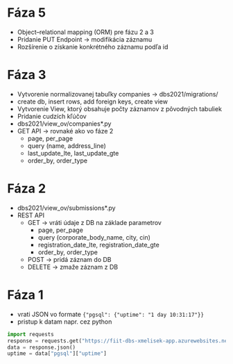 # Fáza 5
+ Object–relational mapping (ORM) pre fázu 2 a 3
+ Pridanie PUT Endpoint -> modifikácia záznamu
+ Rozšírenie o získanie konkrétného záznamu podľa id

# Fáza 3
+ Vytvorenie normalizovanej tabuľky companies -> dbs2021/migrations/
+ create db, insert rows, add foreign keys, create view
+ Vytvorenie View, ktorý obsahuje počty záznamov z pôvodných tabuliek
+ Pridanie cudzích kľúčov
+ dbs2021/view_ov/companies*.py
+ GET API -> rovnaké ako vo fáze 2
    + page, per_page
    + query (name, address_line)
    + last_update_lte, last_update_gte
    + order_by, order_type   

# Fáza 2
+ dbs2021/view_ov/submissions*.py
+ REST API
    + GET -> vráti údaje z DB na základe parametrov
        + page, per_page
        + query (corporate_body_name, city, cin)
        + registration_date_lte, registration_date_gte
        + order_by, order_type
    + POST -> pridá záznam do DB
    + DELETE -> zmaže záznam z DB
# Fáza 1
+ vrati JSON vo formate 
```{"pgsql": {"uptime": "1 day 10:31:17"}}```
+ pristup k datam napr. cez python 
```python
import requests
response = requests.get("https://fiit-dbs-xmelisek-app.azurewebsites.net/v1/health")
data = response.json()
uptime = data["pgsql"]["uptime"]
```
